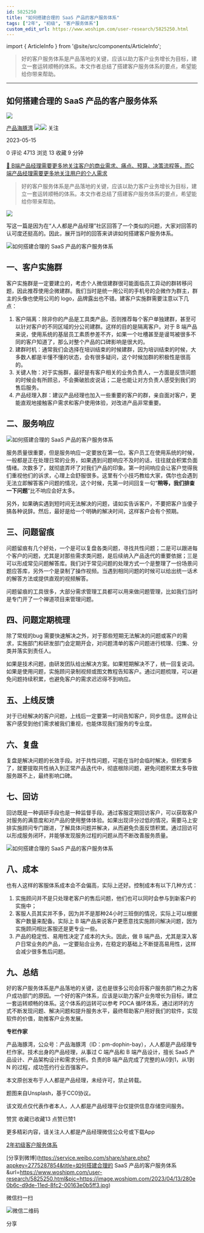```yaml
---
id: 5825250
title: "如何搭建合理的 SaaS 产品的客户服务体系"
tags: ["2年", "初级", "客户服务体系"]
custom_edit_url: https://www.woshipm.com/user-research/5825250.html
---
```

import { ArticleInfo } from '@site/src/components/ArticleInfo';

<ArticleInfo
    author="产品海豚湾"
    authorLink="https://www.woshipm.com/u/1323457"
    published="2023-05-15"
    views={4713}
    comments={0}
    collects={13}
/>

> 好的客户服务体系是产品落地的关键，应该以助力客户业务增长为目标，建立一套运转顺畅的体系。本文作者总结了搭建客户服务体系的要点，希望能给你带来帮助。

---

## 如何搭建合理的 SaaS 产品的客户服务体系

[![](https://static.woshipm.com/APP_U_202211_20221129202720_175.jpg?imageView2/1/w/72/h/72/q/100)](https://www.woshipm.com/u/1323457)

[产品海豚湾](https://www.woshipm.com/u/1323457) ![](https://static.woshipm.com/tag/1121_1@2x.png)![](https://static.woshipm.com/tag/2105_1@2x.png) 关注

2023-05-15

0 评论 4713 浏览 13 收藏 9 分钟

[🔗 B端产品经理需要更多地关注客户的商业需求、痛点、预算、决策流程等，而C端产品经理需要更多地关注用户的个人需求](https://ke.qidianla.com/courses/bcpm)

> 好的客户服务体系是产品落地的关键，应该以助力客户业务增长为目标，建立一套运转顺畅的体系。本文作者总结了搭建客户服务体系的要点，希望能给你带来帮助。

![](https://image.woshipm.com/2023/04/13/280e0b6c-d9de-11ed-8fc2-00163e0b5ff3.jpg)

写这一篇是因为在“人人都是产品经理”社区回答了一个类似的问题，大家对回答的认可度还挺高的。因此，展开当时的回答来讲讲如何搭建客户服务体系。

![如何搭建合理的 SaaS 产品的客户服务体系](https://image.woshipm.com/wp-files/2023/05/78brVsq1EtBWsJmbqSiu.png)

## 一、客户实施群

客户实施群是一定要建立的，考虑个人微信建群很可能面临员工异动的群转移问题，因此推荐使用企微建群。我们当时是统一用公司的手机号的企微作为群主，群主的头像也使用公司的 logo，品牌露出也不错。建客户实施群需要注意以下几点：

1.  客户隔离：除非你的产品是工具类产品，否则推荐每个客户单独建群，甚至可以针对客户的不同区域的分公司建群。这样的目的是隔离客户。对于 B 端产品来说，使用系统的基层员工素质参差不齐，如果一个吐槽甚至是谩骂被很多不同的客户知道了，那么对整个产品的口碑影响是很大的。
2.  建群时机：通常我们会选择在培训结束的时候建群，因为培训结束的时候，大多数人都是半懂不懂的状态，会有很多疑问，这个时候加群的积极性是很高的。
3.  关键人物：对于实施群，最好是有客户相关的业务负责人，一方面是反馈问题的时候会有所顾忌，不会撕破脸皮说话；二是也能让对方负责人感受到我们的售后服务。
4.  产品经理入群：建议产品经理也加入一些重要的客户的群，亲自面对客户，更能直观地接触客户需求和客户使用体验，对改进产品非常重要。

## 二、服务响应

![如何搭建合理的 SaaS 产品的客户服务体系](https://image.woshipm.com/wp-files/2023/05/T4AJdxpC0ybNEw4OwiK2.png)

服务质量很重要，但是服务响应一定要放在第一位。客户员工在使用系统的时候，一般都是正在处理日常的业务，如果遇到问题响应不及时的话，往往就会积累负面情绪。次数多了，就彻底弄坏了对我们产品的印象。第一时间响应会让客户觉得我们重视他们的诉求，心理上会舒服很多。这里有个小技巧教给大家，偶尔也会遇到无法立即解答客户问题的情况，这个时候，先第一时间回复一句“**稍等，我们排查一下问题**”比不响应会好太多。

另外，如果确实遇到短时间无法解决的问题，请如实告诉客户，不要把客户当傻子搞各种说辞。然后，最好是给一个明确的解决时间，这样客户会有个预期。

## 三、问题留痕

问题留痕有几个好处，一个是可以复盘各类问题，寻找共性问题；二是可以跟进每个客户的问题，尤其是对那些需求类问题，是后续纳入产品迭代的重要依据；三是可以形成常见问题解答库。我们对于常见问题的处理方式一个是整理了一份场景问题应答库，另外一个是录制了操作视频。当遇到相同问题的时候可以给出统一话术的解答方法或提供直观的视频解答。

问题留痕的工具很多，大部分需求管理工具都可以用来做问题管理，比如我们当时是专门开了一个禅道项目来管理问题。

## 四、问题定期梳理

除了常规的bug 需要快速解决之外，对于那些短期无法解决的问题或客户的需求，实施部门和研发部门会定期开会，对问题清单的客户问题进行梳理、归集、分类并落实到责任人。

如果是技术问题，由研发团队给出解决方案。如果短期解决不了，统一回复说词。如果是使用问题，实施顾问录制视频或图文教程告知客户。通过问题梳理，可以避免问题持续积累，也避免客户的需求迟迟得不到响应。

## 五、上线反馈

对于已经解决的客户问题，上线后一定要第一时间告知客户，同步信息。这样会让客户感受到他们需求被我们重视，也能体现我们服务的专业度。

## 六、复盘

复盘是解决问题的长效手段。对于共性问题，可能在当时会临时解决，但积累多了，就要提取共性纳入到正常产品迭代中，彻底根除问题，避免问题积累太多导致服务跟不上，最终影响口碑。

## 七、回访

回访既是一种调研手段也是一种监督手段。通过客服定期回访客户，可以获取客户对服务的满意度和对产品的使用整体体验。如果出现评分过低的情况，需要马上安排实施顾问专门跟进，了解具体问题并解决，从而避免负面反馈积累。通过回访可以形成服务闭环，并能够发现服务过程的问题从而不断改善服务质量。

![如何搭建合理的 SaaS 产品的客户服务体系](https://image.woshipm.com/wp-files/2023/05/8Uecne4xLYLvGovohvtu.png)

## 八、成本

也有人这样的客服体系成本会不会偏高，实际上还好。控制成本有以下几种方式：

1.  实施顾问并不是只处理老客户的售后问题，他们也可以同时会参与到新客户的实施中；
2.  客服人员其实并不多，因为并不是那种24小时三班倒的情况，实际上可以根据客户数量来配备。实际上 B 端产品来说客户更愿意找实施顾问解决问题，因为实施顾问相比客服还是更专业一些。
3.  产品的稳定性、易用性决定了成本的大头。因此，做 B 端产品，尤其是深入客户日常业务的产品，一定要贴合业务，在稳定的基础上不断提高易用性，这样会减少很多售后问题。

## 九、总结

好的客户服务体系是产品落地的关键，这也是很多公司会将客户服务部门称之为客户成功部门的原因。一个好的客户体系，应该是以助力客户业务增长为目标，建立一套运转顺畅的体系。这个体系的运转可以参考 PDCA 循环体系，通过闭环的方式不断发现问题、解决问题和提升服务水平，最终帮助客户用好我们的软件，实现软件的价值，助推客户业务发展。

**专栏作家**

产品海豚湾，公众号：产品海豚湾（ID：pm-dophin-bay），人人都是产品经理专栏作家。技术出身的产品经理，从事过 C 端产品和 B 端产品设计，擅长 SaaS 产品设计、产品架构设计和需求分析。负责的B 端产品完成了完整的从0到1，从1到 N 的过程，成功签约行业百强客户。

本文原创发布于人人都是产品经理，未经许可，禁止转载。

题图来自Unsplash，基于CC0协议。

该文观点仅代表作者本人，人人都是产品经理平台仅提供信息存储空间服务。

赞赏 收藏已收藏13 点赞已赞1

更多精彩内容，请关注人人都是产品经理微信公众号或下载App

[2年](https://www.woshipm.com/tag/2%e5%b9%b4)[初级](https://www.woshipm.com/tag/%e5%88%9d%e7%ba%a7)[客户服务体系](https://www.woshipm.com/tag/%e5%ae%a2%e6%88%b7%e6%9c%8d%e5%8a%a1%e4%bd%93%e7%b3%bb)

[分享到微博](https://service.weibo.com/share/share.php?appkey=2775287854&title=如何搭建合理的 SaaS 产品的客户服务体系&url=https://www.woshipm.com/user-research/5825250.html&pic=https://image.woshipm.com/2023/04/13/280e0b6c-d9de-11ed-8fc2-00163e0b5ff3.jpg)

微信扫一扫

![微信二维码](https://api.pwmqr.com/qrcode/create/?url=https://www.woshipm.com/user-research/5825250.html)

分享